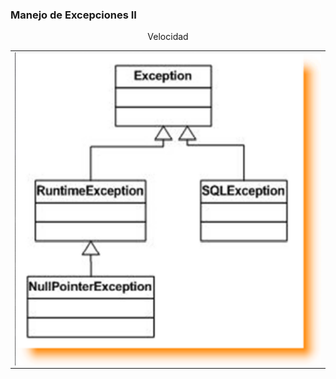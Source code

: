 ### Manejo de Excepciones II

<table align="center" >
  <p align="center">Velocidad</p>
  <tr>
    <td align="center" style="padding=0;width=50%;">
      <img align="center" style="padding=0;" src="./images/excepciones.png" />
    </td>
  </tr>
</table>
